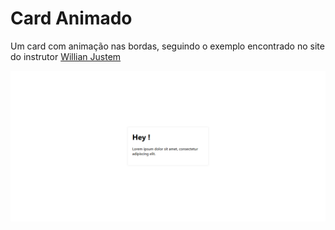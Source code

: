 # Card Animado

Um card com animação nas bordas, seguindo o exemplo encontrado no site do instrutor [Willian Justem](https://willianjusten.com.br/criando-uma-animacao-de-card-com-hover/)

![](img/Card_animado.png)
